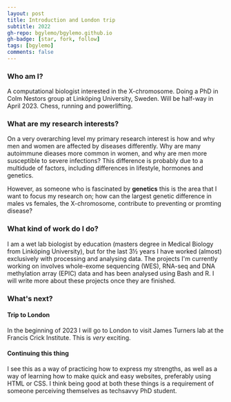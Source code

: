 ```yaml
---
layout: post
title: Introduction and London trip
subtitle: 2022
gh-repo: bgylemo/bgylemo.github.io
gh-badge: [star, fork, follow]
tags: [bgylemo]
comments: false
---
```


### Who am I?
A computational biologist interested in the X-chromosome. Doing a PhD in Colm Nestors group at Linköping University, Sweden. Will be half-way in April 2023. 
Chess, running and powerlifting.

### What are my research interests?
On a very overarching level my primary research interest is how and why men and women are affected by diseases differently. Why are many autoimmune dieases more common in women, and why are men more susceptible to severe infections? This difference is probably due to a multidude of factors, including differences in lifestyle, hormones and genetics. 

However, as someone who is fascinated by **genetics** this is the area that I want to focus my research on; how can the largest genetic difference in males vs females, the X-chromosome, contribute to preventing or promting disease?

### What kind of work do I do?
I am a wet lab biologist by education (masters degree in Medical Biology from Linköping University), but for the last 3½ years I have worked (almost) exclusively with processing and analysing data. The projects I'm currently working on involves whole-exome sequencing (WES), RNA-seq and DNA methylation array (EPIC) data and has been analysed using Bash and R. I will write more about these projects once they are finished.

### What's next?
#### Trip to London
In the beginning of 2023 I will go to London to visit James Turners lab at the Francis Crick Institute. This is _very_ exciting.

#### Continuing this thing
I see this as a way of practicing how to express my strengths, as well as a way of learning how to make quick and easy websites, preferably using HTML or CSS. I think being good at both these things is a requirement of someone perceiving themselves as techsavvy PhD student.
